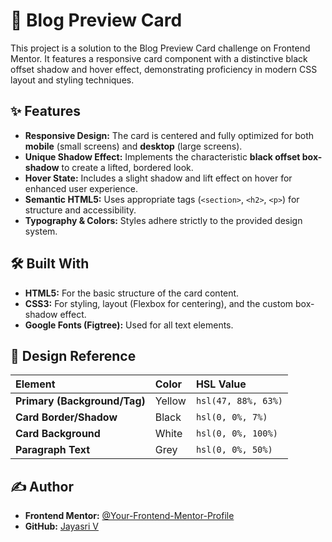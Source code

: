 # 📰 Blog Preview Card

This project is a solution to the Blog Preview Card challenge on Frontend Mentor. It features a responsive card component with a distinctive black offset shadow and hover effect, demonstrating proficiency in modern CSS layout and styling techniques.

## ✨ Features

* **Responsive Design:** The card is centered and fully optimized for both **mobile** (small screens) and **desktop** (large screens).
* **Unique Shadow Effect:** Implements the characteristic **black offset box-shadow** to create a lifted, bordered look.
* **Hover State:** Includes a slight shadow and lift effect on hover for enhanced user experience.
* **Semantic HTML5:** Uses appropriate tags (`<section>`, `<h2>`, `<p>`) for structure and accessibility.
* **Typography & Colors:** Styles adhere strictly to the provided design system.

## 🛠️ Built With

* **HTML5:** For the basic structure of the card content.
* **CSS3:** For styling, layout (Flexbox for centering), and the custom box-shadow effect.
* **Google Fonts (Figtree):** Used for all text elements.

## 🎨 Design Reference

| Element | Color | HSL Value |
| :--- | :--- | :--- |
| **Primary (Background/Tag)** | Yellow | `hsl(47, 88%, 63%)` |
| **Card Border/Shadow** | Black | `hsl(0, 0%, 7%)` |
| **Card Background** | White | `hsl(0, 0%, 100%)` |
| **Paragraph Text** | Grey | `hsl(0, 0%, 50%)` |



## ✍️ Author

* **Frontend Mentor:** [@Your-Frontend-Mentor-Profile](https://www.frontendmentor.io/)
* **GitHub:** [Jayasri V](https://github.com/Jayasri002)
